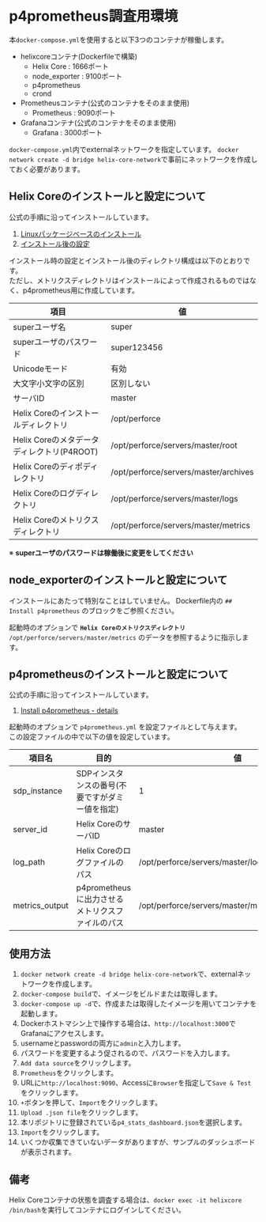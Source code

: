 # p4prometheus調査用環境
本```docker-compose.yml```を使用すると以下3つのコンテナが稼働します。
- helixcoreコンテナ(Dockerfileで構築)
  - Helix Core : 1666ポート
  - node_exporter : 9100ポート
  - p4prometheus
  - crond
- Prometheusコンテナ(公式のコンテナをそのまま使用)
  - Prometheus : 9090ポート
- Grafanaコンテナ(公式のコンテナをそのまま使用)
  - Grafana : 3000ポート

```docker-compose.yml```内でexternalネットワークを指定しています。
```docker network create -d bridge helix-core-network```で事前にネットワークを作成しておく必要があります。


## Helix Coreのインストールと設定について
公式の手順に沿ってインストールしています。
1. [Linuxパッケージベースのインストール](https://www.toyo.co.jp/files/user/img/product/ss/help/perforce/r19.1/manuals/p4sag/Content/P4SAG/install.linux.packages.install.html)
2. [インストール後の設定](https://www.toyo.co.jp/files/user/img/product/ss/help/perforce/r19.1/manuals/p4sag/Content/P4SAG/install.linux.packages.configure.html)

インストール時の設定とインストール後のディレクトリ構成は以下のとおりです。  
ただし、メトリクスディレクトリはインストールによって作成されるものではなく、p4prometheus用に作成しています。

項目 | 値
--- | ---
superユーザ名 | super
superユーザのパスワード | super123456
Unicodeモード | 有効
大文字小文字の区別 | 区別しない
サーバID | master
Helix Coreのインストールディレクトリ | /opt/perforce
Helix Coreのメタデータディレクトリ(P4ROOT) | /opt/perforce/servers/master/root
Helix Coreのディポディレクトリ | /opt/perforce/servers/master/archives
Helix Coreのログディレクトリ | /opt/perforce/servers/master/logs
Helix Coreのメトリクスディレクトリ | /opt/perforce/servers/master/metrics

※ **superユーザのパスワードは稼働後に変更をしてください**


## node_exporterのインストールと設定について
インストールにあたって特別なことはしていません。
Dockerfile内の ```## Install p4prometheus``` のブロックをご参照ください。

起動時のオプションで **```Helix Coreのメトリクスディレクトリ```** ```/opt/perforce/servers/master/metrics``` のデータを参照するように指示します。


## p4prometheusのインストールと設定について
公式の手順に沿ってインストールしています。
1. [Install p4prometheus - details](https://github.com/rcowham/p4prometheus#install-p4prometheus---details)

起動時のオプションで ```p4prometheus.yml``` を設定ファイルとして与えます。  
この設定ファイルの中で以下の値を設定しています。

項目名 | 目的 | 値
--- | --- | ---
sdp_instance | SDPインスタンスの番号(不要ですがダミー値を指定) | 1
server_id | Helix CoreのサーバID | master
log_path | Helix Coreのログファイルのパス | /opt/perforce/servers/master/logs/log
metrics_output | p4prometheusに出力させるメトリクスファイルのパス | /opt/perforce/servers/master/metrics/p4_cmds.prom


## 使用方法
1. ```docker network create -d bridge helix-core-network```で、externalネットワークを作成します。
2. ```docker-compose build```で、イメージをビルドまたは取得します。
3. ```docker-compose up -d```で、作成または取得したイメージを用いてコンテナを起動します。 
4. Dockerホストマシン上で操作する場合は、```http://localhost:3000```でGrafanaにアクセスします。
5. usernameとpasswordの両方に```admin```と入力します。
6. パスワードを変更するよう促されるので、パスワードを入力します。
7. ```Add data source```をクリックします。
8. ```Prometheus```をクリックします。
9. URLに```http://localhost:9090```、Accessに```Browser```を指定して```Save & Test```をクリックします。
10. ```+```ボタンを押して、```Import```をクリックします。
11. ```Upload .json file```をクリックします。
12. 本リポジトリに登録されている```p4_stats_dashboard.json```を選択します。
13. ```Import```をクリックします。
14. いくつか収集できていないデータがありますが、サンプルのダッシュボードが表示されます。

## 備考
Helix Coreコンテナの状態を調査する場合は、```docker exec -it helixcore /bin/bash```を実行してコンテナにログインしてください。
